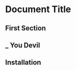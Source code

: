 # <a id="document_title">Document Title</a>

## <a id="first_section">First Section</a>

## <a id="you_devil">_ You Devil</a>

## <a id="install">Installation</a>
